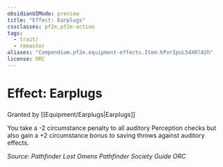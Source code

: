```yaml
---
obsidianUIMode: preview
title: "Effect: Earplugs"
cssclasses: pf2e,pf2e-action
tags:
  - trait/
  - remaster
aliases: "Compendium.pf2e.equipment-effects.Item.hPxrIpuL54XRlA2h"
license: ORC
---
```

# Effect: Earplugs

### 






Granted by [[Equipment/Earplugs|Earplugs]]

You take a -2 circumstance penalty to all auditory Perception checks but also gain a +2 circumstance bonus to saving throws against auditory effects.

*Source: Pathfinder Lost Omens Pathfinder Society Guide*
*ORC*
